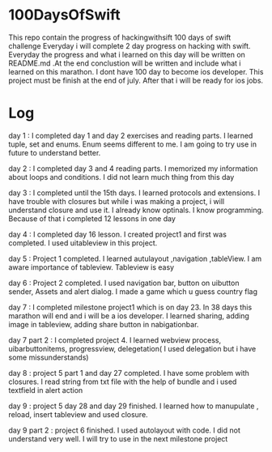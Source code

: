 # 100DaysOfSwift
This repo contain the progress of hackingwithsift 100 days of swift challenge
Everyday i will complete 2 day progress on hacking with swift. Everyday the progress and what i learned on this day will be written on README.md .At the end conclustion will be written and include what i learned on this marathon. I dont have 100 day to become ios developer. This project must be finish at the end of july. After that i will be ready for ios jobs. 

# Log

day 1 : I completed day 1 and day 2 exercises and reading parts. I learned tuple, set and enums. Enum seems different to me. I am going to try use in future to understand better. 

day 2 : I completed day 3 and 4 reading parts. I memorized my information about loops and conditions. I did not learn much thing from this day

day 3 : I completed until the 15th days. I learned protocols and extensions. I have trouble with closures but while i was making a project, i will understand closure and use it. I already know optinals. I know programming. Because of that i completed 12 lessons in one day

day 4 : I completed day 16 lesson. I created project1 and first was completed. I used uitableview in this project.

day 5 : Project 1 completed. I learned autulayout ,navigation ,tableView. I am aware importance of tableview. Tableview is easy

day 6 : Project 2 completed. I used navigation bar, button on uibutton sender, Assets and alert dialog.  I made a game which u guess country flag

day 7 : I completed milestone project1 which is on day 23. In 38 days this marathon will end and i will be a ios developer. I learned sharing, adding image in tableview, adding share button in nabigationbar. 

day 7 part 2 : I completed project 4. I learned webview process, uibarbuttonitems, progressview, delegetation( I used delegation but i have some missunderstands) 

day 8 : project 5 part 1 and day 27 completed. I have some problem with closures. I read string from txt file with the help of bundle and i used textfield in alert action 

day 9 : project 5 day 28 and day 29 finished. I learned how to manupulate , reload, insert tableview and used closure. 

day 9 part 2 : project 6 finished. I used autolayout with code. I did not understand very well. I will try to use in the next milestone project